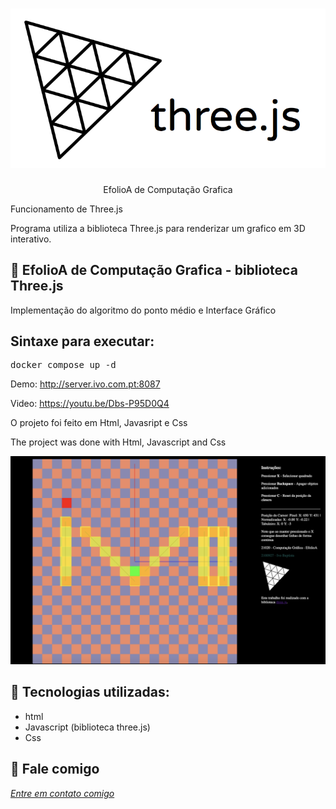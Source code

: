 <h1 align="center">
    <img width="600" src="three.png" />
</h1>


<p align="center">
EfolioA de Computação Grafica

Funcionamento de Three.js
    
 Programa utiliza a biblioteca Three.js para renderizar um grafico em 3D interativo.
</p>

📌 EfolioA de Computação Grafica - biblioteca Three.js
------------------
 Implementação do algoritmo do ponto médio e Interface Gráfico 
 
## Sintaxe para executar:

<pre>docker compose up -d </pre>

Demo: http://server.ivo.com.pt:8087

Video: https://youtu.be/Dbs-P95D0Q4

O projeto foi feito em Html, Javasript e Css


The project was done with Html, Javascript and Css


<img src="print.png" alt="page-home">


🔧 Tecnologias utilizadas:
------------------

- html
- Javascript (biblioteca three.js)
- Css

💬 Fale comigo
------------------
[*Entre em contato comigo*](https://www.linkedin.com/in/ivo-baptista-3712144/)


